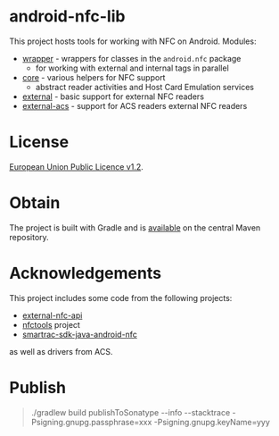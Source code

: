 # android-nfc-lib
This project hosts tools for working with NFC on Android. Modules:

 * [wrapper](nfc/wrapper) - wrappers for classes in the `android.nfc` package
   * for working with external and internal tags in parallel
 * [core](nfc/core) - various helpers for NFC support
   * abstract reader activities and Host Card Emulation services
 * [external](nfc/external) - basic support for external NFC readers
 * [external-acs](nfc/external-acs) - support for ACS readers external NFC readers

# License
[European Union Public Licence v1.2](https://eupl.eu/).

# Obtain
The project is built with Gradle and is [available](https://mvnrepository.com/artifact/no.entur.android.nfc) on the central Maven repository. 

# Acknowledgements
This project includes some code from the following projects:

 * [external-nfc-api](https://github.com/skjolber/external-nfc-api)
 * [nfctools](https://github.com/grundid/nfctools) project
 * [smartrac-sdk-java-android-nfc](https://github.com/SMARTRACTECHNOLOGY-PUBLIC/smartrac-sdk-java-android-nfc)
 
 as well as drivers from ACS.
 
# Publish

> ./gradlew build publishToSonatype --info --stacktrace -Psigning.gnupg.passphrase=xxx -Psigning.gnupg.keyName=yyy

